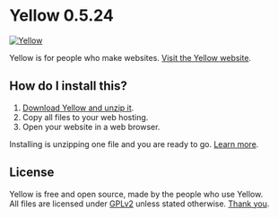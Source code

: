 Yellow 0.5.24
=============
[![Yellow](https://raw.githubusercontent.com/wiki/datenstrom/yellow/images/yellow.jpg)](http://datenstrom.se/yellow)

Yellow is for people who make websites. [Visit the Yellow website](http://datenstrom.se/yellow).

How do I install this?
----------------------
1. [Download Yellow and unzip it](https://github.com/datenstrom/yellow/archive/master.zip).  
2. Copy all files to your web hosting.  
3. Open your website in a web browser.

Installing is unzipping one file and you are ready to go. [Learn more](https://github.com/datenstrom/yellow/wiki).

License
-------
Yellow is free and open source, made by the people who use Yellow.  
All files are licensed under [GPLv2](http://opensource.org/licenses/GPL-2.0) unless stated otherwise.
[Thank you](https://github.com/datenstrom/yellow/wiki/Yellow-community).